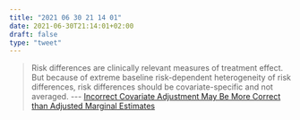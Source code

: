 ```yaml
---
title: "2021 06 30 21 14 01"
date: 2021-06-30T21:14:01+02:00
draft: false
type: "tweet"
---
```

> Risk differences are clinically relevant measures of treatment effect. But because of extreme baseline risk-dependent heterogeneity of risk differences, risk differences should be covariate-specific and not averaged. --- [Incorrect Covariate Adjustment May Be More Correct than Adjusted Marginal Estimates](https://www.fharrell.com/post/robcov/)
